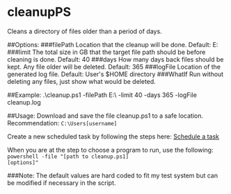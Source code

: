 # cleanupPS
Cleans a directory of files older than a period of days.

##Options:
###filePath
    Location that the cleanup will be done.
    Default: E:\
###limit
    The total size in GB that the target file path should be before cleaning is done.
    Default: 40
###days
    How many days back files should be kept. Any file older will be deleted.
    Default: 365
###logFile
    Location of the generated log file.
    Default: User's $HOME directory
###WhatIf
    Run without deleting any files, just show what would be deleted.



##Example:
    .\cleanup.ps1 -filePath E:\ -limit 40 -days 365 -logFile cleanup.log

##Usage:
Download and save the file cleanup.ps1 to a safe location. 
Recommendation: 
<code>C:\Users\[username]</code>

Create a new scheduled task by following the steps here:
<a href="http://windows.microsoft.com/en-US/windows/schedule-task">Schedule a task</a>

When you are at the step to choose a program to run, use the following:
<code>powershell -file "[path to cleanup.ps1] [options]"</code>


###Note:
The default values are hard coded to fit my test system but can be modified if necessary in the script.
